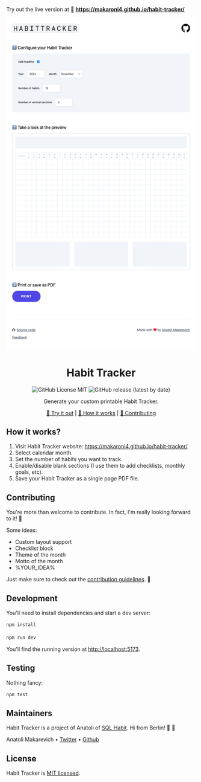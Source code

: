 Try out the live version at :link: **https://makaroni4.github.io/habit-tracker/**

![Habit Tracker screenshot](https://github.com/makaroni4/habit-tracker/blob/main/.README/snapshot.png?raw=true)

<div align="center">

# Habit Tracker

![GitHub License MIT](https://img.shields.io/github/license/makaroni4/habit-tracker?color=%2347A3F3)
![GitHub release (latest by date)](https://img.shields.io/github/v/release/makaroni4/habit-tracker?color=%2347A3F3)

Generate your custom printable Habit Tracker.

[:link: Try it out](https://makaroni4.github.io/habit-tracker/) | [:microscope: How it works](https://github.com/makaroni4/habit-tracker#how-it-works) | [:handshake: Contributing](https://github.com/makaroni4/habit-tracker#contributing)

</div>

## How it works?

1. Visit Habit Tracker website: https://makaroni4.github.io/habit-tracker/
2. Select calendar month.
3. Set the number of habits you want to track.
4. Enable/disable blank sections (I use them to add checklists, monthly goals, etc).
5. Save your Habit Tracker as a single page PDF file.

## Contributing

You're more than welcome to contribute. In fact, I'm really looking forward to it! :rocket:

Some ideas:

* Custom layout support
* Checklist block
* Theme of the month
* Motto of the month
* %YOUR_IDEA%

Just make sure to check out the [contribution guidelines](https://github.com/makaroni4/habit-tracker/blob/main/CONTRIBUTING.md). :pray:

## Development

You'll need to install dependencies and start a dev server:

```sh
npm install

npm run dev
```

You'll find the running version at [http://localhost:5173](http://localhost:5173).

## Testing

Nothing fancy:

```sh
npm test
```

## Maintainers

Habit Tracker is a project of Anatoli of [SQL Habit](https://www.sqlhabit.com/). Hi from Berlin! :wave: :beers:

Anatoli Makarevich • [Twitter](https://twitter.com/makaroni4) • [Github](https://github.com/makaroni4)


## License

Habit Tracker is [MIT licensed](https://github.com/makaroni4/habit-tracker/blob/main/LICENSE).
